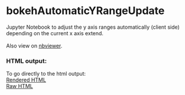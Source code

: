 # bokehAutomaticYRangeUpdate
Jupyter Notebook to adjust the y axis ranges automatically (client side) depending on the current x axis extend.<br><br>
Also view on <a href="http://nbviewer.jupyter.org/github/kriete/bokehAutomaticYRangeUpdate/blob/master/Range%20Update.ipynb">nbviewer</a>.<br>
### HTML output:
To go directly to the html output:<br>
<a href="http://htmlpreview.github.io/?https://github.com/kriete/bokehAutomaticYRangeUpdate/blob/master/range_update.html">Rendered HTML</a><br>
<a href="https://raw.githubusercontent.com/kriete/bokehAutomaticYRangeUpdate/blob/master/range_update.html">Raw HTML</a>
